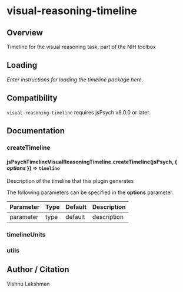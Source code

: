 # visual-reasoning-timeline

## Overview

Timeline for the visual reasoning task, part of the NIH toolbox

## Loading

*Enter instructions for loading the timeline package here.*

## Compatibility

`visual-reasoning-timeline` requires jsPsych v8.0.0 or later.

## Documentation

### createTimeline

#### jsPsychTimelineVisualReasoningTimeline.createTimeline(jsPsych, { *options* }) ⇒ <code>timeline</code>
Description of the timeline that this plugin generates

The following parameters can be specified in the **options** parameter.

| Parameter | Type | Default | Description |
|-----------|------|---------|-------------|
| parameter | type | default | description |


### timelineUnits


### utils

## Author / Citation

Vishnu Lakshman